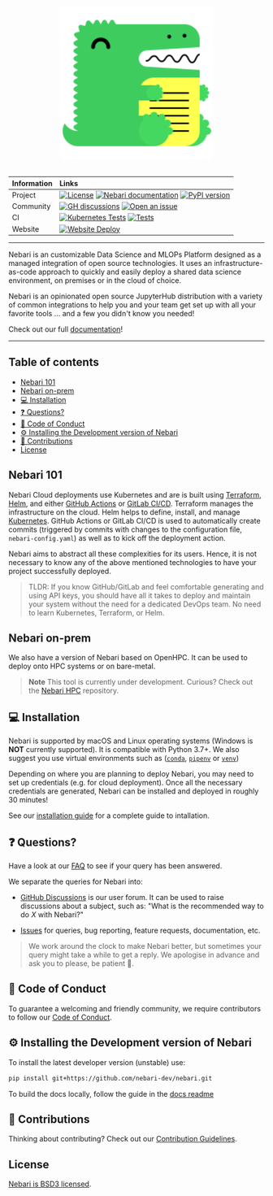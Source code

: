 <div align="center">
 <img alt="Nebari logo on white background" src="./docs/static/img/docusaurus.png" width="300" />
</div>
<br>

| Information | Links |
| :---------- | :-----|
|   Project   | [![License](https://img.shields.io/badge/License-BSD%203--Clause-gray.svg?colorA=2D2A56&colorB=5936D9&style=flat.svg)](https://opensource.org/licenses/BSD-3-Clause) [![Nebari documentation](https://img.shields.io/badge/%F0%9F%93%96%20Read-the%20docs-gray.svg?colorA=2D2A56&colorB=5936D9&style=flat.svg)](https://nebari-docs.netlify.app/) [![PyPI version](https://badge.fury.io/py/qhub.svg)](https://badge.fury.io/py/qhub) |
|  Community  | [![GH discussions](https://img.shields.io/badge/%F0%9F%92%AC%20-Participate%20in%20discussions-gray.svg?colorA=2D2A56&colorB=5936D9&style=flat.svg)](https://github.com/nebari-dev/nebari/discussions) [![Open an issue](https://img.shields.io/badge/%F0%9F%93%9D%20Open-an%20issue-gray.svg?colorA=2D2A56&colorB=5936D9&style=flat.svg)](https://github.com/nebari-dev/nebari/issues/new/choose) |
|     CI      | [![Kubernetes Tests](https://github.com/Quansight/qhub/actions/workflows/kubernetes_test.yaml/badge.svg)](https://github.com/Quansight/qhub/actions/workflows/kubernetes_test.yaml) [![Tests](https://github.com/Quansight/qhub/actions/workflows/test.yaml/badge.svg)](https://github.com/Quansight/qhub/actions/workflows/test.yaml) |
| Website | [![Website Deploy](https://github.com/nebari-dev/nebari/actions/workflows/deploy.yml/badge.svg)](https://github.com/nebari-dev/nebari/actions/workflows/deploy.yml) 

---

Nebari is an customizable Data Science and MLOPs Platform designed as a managed integration of open source technologies. 
It uses an infrastructure-as-code approach to quickly and easily deploy a shared data science environment, on premises 
or in the cloud of choice. 

Nebari is an opinionated open source JupyterHub distribution with a variety of common integrations to help you and your 
team get set up with all your favorite tools ...  and a few you didn't know you needed! 

Check out our full [documentation](https://nebari-docs.netlify.app/)!

---

## Table of contents

- [Nebari 101](#nebari-101)
- [Nebari on-prem](#nebari-on-prem)
  <!-- - [:cloud: Cloud Providers](#cloud-cloud-providers) -->
- [:computer: Installation](#computer-installation)
- [:question: Questions?](#question-questions)
- [:book: Code of Conduct](#book-code-of-conduct)
- [:gear: Installing the Development version of Nebari](#gear-installing-the-development-version-of-nebari)
- [:raised_hands: Contributions](#raised_hands-contributions)
- [License](#license)

## Nebari 101

Nebari Cloud deployments use Kubernetes and are is built using 
[Terraform](https://www.terraform.io/), [Helm](https://helm.sh/), and either 
[GitHub Actions](https://docs.github.com/en/free-pro-team@latest/actions) or 
[GitLab CI/CD](https://docs.gitlab.com/ee/ci/quick_start/index.html). Terraform manages the infrastructure on the 
cloud. Helm helps to define, install, and manage 
[Kubernetes](https://kubernetes.io/ "Automated container deployment, scaling, and management"). GitHub 
Actions or GitLab CI/CD is used to automatically create commits (triggered by commits with changes to the 
configuration file, `nebari-config.yaml`) as well as to kick off the deployment action.

Nebari aims to abstract all these complexities for its users. Hence, it is not necessary to know any of the above 
mentioned technologies to have your project successfully deployed.

> TLDR: If you know GitHub/GitLab and feel comfortable generating and using API keys, you should have all it takes to deploy and maintain your system without the need for a dedicated
> DevOps team. No need to learn Kubernetes, Terraform, or Helm.

## Nebari on-prem

We also have a version of Nebari based on OpenHPC. It can be used to deploy onto HPC systems or on bare-metal. 

> **Note** 
> This tool is currently under development. Curious? Check out the [Nebari HPC](https://github.com/Quansight/qhub-hpc) repository.

## :computer: Installation

Nebari is supported by macOS and Linux operating systems (Windows is **NOT** currently supported). It is compatible 
with Python 3.7+. We also suggest you use virtual environments such as 
([`conda`](https://docs.conda.io/en/latest/), [`pipenv`](https://github.com/pypa/pipenv) or
  [`venv`](https://docs.python.org/3/library/venv.html))

Depending on where you are planning to deploy Nebari, you may need to set up credentials (e.g. for cloud deployment). 
Once all the necessary credentials are generated, Nebari can be installed and 
deployed in roughly 30 minutes! 

See our [installation guide]() for a complete guide to intallation. 


## :question: Questions?

Have a look at our [FAQ](docs/source/user_guide/faq.md) to see if your query has been answered.

We separate the queries for Nebari into:

- [GitHub Discussions](https://github.com/nebari-dev/nebari/discussions) is our user forum. It can be used to raise 
discussions about a subject, such as: "What is the recommended way to do _X_ with Nebari?"

- [Issues](https://github.com/nebari-dev/nebari/issues/new/choose) for queries, bug reporting, feature requests, 
documentation, etc.

> We work around the clock to make Nebari better, but sometimes your query might take a while to get a reply. We 
> apologise in advance and ask you to please, be patient :pray:.

## :book: Code of Conduct

To guarantee a welcoming and friendly community, we require contributors to follow our 
[Code of Conduct](https://github.com/Quansight/.github/blob/master/CODE_OF_CONDUCT.md).

## :gear: Installing the Development version of Nebari

To install the latest developer version (unstable) use:

```bash
pip install git+https://github.com/nebari-dev/nebari.git
```

To build the docs locally, follow the guide in the [docs readme](docs/README)

## :raised_hands: Contributions

Thinking about contributing? Check out our 
[Contribution Guidelines](https://github.com/nebari-dev/nebari/blob/main/CONTRIBUTING.md).

## License

[Nebari is BSD3 licensed](LICENSE).

